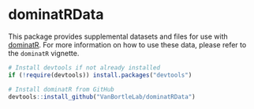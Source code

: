 
# dominatRData

This package provides supplemental datasets and files for use with
[dominatR](https://github.com/VanBortleLab/dominatR). For more
information on how to use these data, please refer to the `dominatR`
vignette.

``` r
# Install devtools if not already installed
if (!require(devtools)) install.packages("devtools")

# Install dominatR from GitHub
devtools::install_github("VanBortleLab/dominatRData")
```
